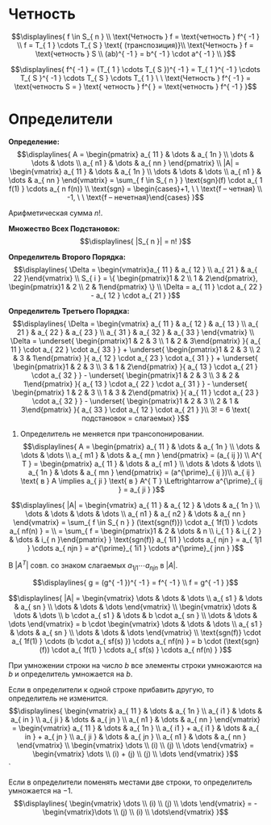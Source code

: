 # Четность
$$\displaylines{
f \in S_{ n } \\ 
\text{Четность } f = \text{четность } f^{ -1 } \\ 
f = T_{ 1 } \cdots T_{ S } \text{ (транспозиция)}\\ 
\text{Четность } f = \text{четность } S \\ 
(ab)^{ -1 } = b^{ -1 } \cdot a^{ -1 } \\ 
}$$

$$\displaylines{
f^{ -1 } = (T_{ 1 } \cdots T_{ S })^{ -1 } = T_{ 1 }^{ -1 } \cdots T_{ S }^{ -1 } \cdots T_{ S } \cdots T_{ 1 } \ \
\text{Четность } f^{ -1 } = \text{четность S = } \text{ четность } f^{  } = \text{четность } f^{ -1 }
}$$

# Определители
**Определение:**
$$\displaylines{
A = 
\begin{pmatrix}
a_{ 11 } & \dots & a_{ 1n } \\
\dots & \dots & \dots \\
a_{ n1 } & \dots & a_{ nn }
\end{pmatrix} \\ 
|A| = 
\begin{vmatrix}
a_{ 11 } & \dots & a_{ 1n } \\
\dots & \dots & \dots \\
a_{ n1 } & \dots & a_{ nn }
\end{vmatrix} = \sum_{ f \in S_{ n } } \text{sgn}(f) \cdot a_{ 1 f(1) } \cdots a_{ n f(n)} \\ 
\text{sgn} = \begin{cases}+1, \ \ \text{f – четная} \\ -1, \ \ \text{f – нечетная}\end{cases}
}$$

Арифметическая сумма $n!$. 

**Множество Всех Подстановок:**
$$\displaylines{
|S_{ n }| = n!
}$$

**Определитель Второго Порядка:**
$$\displaylines{
\Delta = \begin{vmatrix}a_{ 11 } & a_{ 12 } \\ a_{ 21 } & a_{ 22 }\end{vmatrix} \\ 
S_{ i } = \{ \begin{pmatrix}1 & 2 \\ 1 & 2\end{pmatrix}, \begin{pmatrix}1 & 2 \\ 2 & 1\end{pmatrix} \} \\ 
\Delta = a_{ 11 } \cdot a_{ 22 } - a_{ 12 } \cdot a_{ 21 }
}$$

**Определитель Третьего Порядка:**
$$\displaylines{
\Delta = \begin{vmatrix}
a_{ 11 } & a_{ 12 } & a_{ 13 }  \\
a_{ 21 } & a_{ 22 } & a_{ 23 } \\
a_{ 31 } & a_{ 32 } & a_{ 33 }
\end{vmatrix} \\ 
\Delta = \underset{ \begin{pmatrix}1 & 2 & 3 \\ 1 & 2 & 3\end{pmatrix} }{ a_{ 11 } \cdot a_{ 22 } \cdot a_{ 33 } } + 
\underset{ \begin{pmatrix}1 & 2 & 3 \\ 2 & 3 & 1\end{pmatrix} }{ a_{ 12 } \cdot a_{ 23 } \cdot a_{ 31 } } +
\underset{ \begin{pmatrix}1 & 2 & 3 \\ 3 & 1 & 2\end{pmatrix} }{ a_{ 13 } \cdot a_{ 21 } \cdot a_{ 32 } } - 
\underset{ \begin{pmatrix}1 & 2 & 3 \\ 3 & 2 & 1\end{pmatrix} }{ a_{ 13 } \cdot a_{ 22 } \cdot a_{ 31 } } - 
\underset{ \begin{pmatrix} 1 & 2 & 3 \\ 1 & 3 & 2\end{pmatrix} }{ a_{ 11 } \cdot a_{ 23 } \cdot a_{ 32 } } - 
\underset{ \begin{pmatrix}1 & 2 & 3 \\ 2 & 1 & 3\end{pmatrix} }{ a_{ 33 } \cdot a_{ 12 } \cdot a_{ 21 } }\\
3! = 6 \text{ подстановок = слагаемых}
}$$
1. Определитель не меняется при трансопонировании. 
$$\displaylines{
A = \begin{pmatrix}
a_{ 11 } & \dots & a_{ 1n } \\
\dots &  \dots & \dots \\
a_{ m1 } & \dots & a_{ mn }
\end{pmatrix} = (a_{ ij }) \\ 
A^{ T } = 
\begin{pmatrix}
a_{ 11 } & \dots & a_{ m1 } \\
\dots & \dots & \dots \\
a_{ 1n } & \dots & a_{ mn }
\end{pmatrix} = (a^{\prime}_{ ij })\\ 
a_{ ij } \text{ в } A \implies a_{ ji } \text{ в } A^{ T } \Leftrightarrow a^{\prime}_{ ij } = a_{ ji }
}$$

$$\displaylines{
|A| = 
\begin{vmatrix}
a_{ 11 } & a_{ 12 } & \dots & a_{ 1n } \\
\dots & \dots & \dots & \dots \\
a_{ n1 } & a_{ n2 } & \dots & a_{ nn }
\end{vmatrix} = \sum_{ f \in S_{ n } } (\text{sgn(f)}) \cdot a_{ 1f(1) } \cdots a_{ nf(n) } = \\
= \sum_{ f = \begin{pmatrix}1 & 2 & \dots & n \\ i_{ 1 } & i_{ 2 } & \dots & i_{ n }\end{pmatrix} } \text{sgn(f)} a_{ 1i1 } \cdots a_{ njn } = a_{ 1j1 } \cdots a_{ njn } = a^{\prime}_{ 1i1 } \cdots a^{\prime}_{ jnn }
}$$

В $|A^{ T }|$ совп. со знаком слагаемых $a_{ 1j1 } \cdots a_{ njn }$ в $|A|$. 

$$\displaylines{
g = (g^{ -1 })^{ -1 } = f^{ -1 } \\ 
f = g^{ -1 }
}$$

$$\displaylines{
|A| = 
\begin{vmatrix}
\dots & \dots & \dots \\
a_{ s1 } & \dots & a_{ sn } \\
\dots & \dots & \dots
\end{vmatrix} \\ 
\begin{vmatrix}
\dots & \dots &  \dots \\
b \cdot a_{ s1 } & \dots & b \cdot a_{ sn } \\
\dots & \dots & \dots
\end{vmatrix} = b \cdot 
\begin{vmatrix}
\dots & \dots & \dots \\
a_{ s1 } & \dots & a_{ sn }  \\
\dots & \dots & \dots
\end{vmatrix} \\ 
\text{sgn(f)} \cdot a_{ 1f(1) } \cdots (b \cdot a_{ sf(s) }) \cdots a_{ nf(n) } = b \cdot (\text{sgn}(f)) \cdot a_{ 1f(1) } \cdots a_{ sf(s) } \cdots a_{ nf(n) }
}$$


При умножении строки на число $b$ все элементы строки умножаются на $b$ и определитель умножается на $b$. 

Если в определители к одной строке прибавить другую, то определитель не изменится. 
$$\displaylines{
\begin{vmatrix}
a_{ 11 } & \dots & a_{ 1n } \\
a_{ i1 } & \dots & a_{ in } \\
a_{ ji } & \dots & a_{ jn } \\
a_{ n1 } & \dots & a_{ nn }
\end{vmatrix} = 
\begin{vmatrix}
a_{ 11 } & \dots & a_{ 1n } \\
a_{ i1 } + a_{ i1 } & \dots & a_{ in } + a_{ jn } \\
a_{ ji } & \dots & a_{ jn } \\
a_{ n1 } & \dots & a_{ nn }
\end{vmatrix} \\ 
\begin{vmatrix}
\dots \\
(i) \\
(j) \\
\dots
\end{vmatrix} = 
\begin{vmatrix}
\dots \\
(i) + (j) \\
(j) \\
\dots
\end{vmatrix}
}$$`

Если в определители поменять местами две строки, то определитель умножается на $-1$. 
$$\displaylines{
\begin{vmatrix}
\dots \\
(i) \\
(j) \\
\dots
\end{vmatrix} = -
\begin{vmatrix}\dots \\ (j) \\ (i) \\ \dots\end{vmatrix}
}$$

